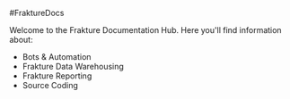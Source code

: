 
#FraktureDocs

Welcome to the Frakture Documentation Hub.  Here you'll find information about:

- Bots & Automation
- Frakture Data Warehousing
- Frakture Reporting
- Source Coding
